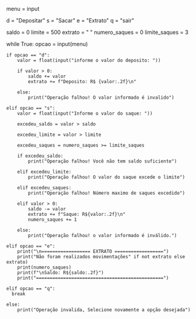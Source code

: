 menu = input

d = "Depositar"
s = "Sacar"
e = "Extrato"
q = "sair"


saldo = 0
limite = 500
extrato = " "
numero_saques = 0
limite_saques = 3

while True:
    opcao = input(menu)

    if opcao == "d":
        valor = float(input("informe o valor do deposito: "))

        if valor > 0:
            saldo += valor
            extrato += f"Deposito: R$ {valor:.2f}\n"

        else:
            print("Operação falhou! O valor informado é invalido")

    elif opcao == "s":
        valor = float(input("Informe o valor do saque: "))

        excedeu_saldo = valor > saldo

        excedeu_limite = valor > limite

        excedeu_saques = numero_saques >= limite_saques

        if excedeu_saldo:
            print("Operação falhou! Você não tem saldo suficiente")

        elif excedeu_limite:
            print("Operação falhou! O valor do saque excede o limite")

        elif excedeu_saques:
            print("Operação falhou! Número maximo de saques excedido")

        elif valor > 0:
            saldo -= valor
            extrato += f"Saque: R${valor:.2f}\n"
            numero_saques += 1

        else:
            print("Operação falhou! o valor informado é inválido.")

    elif opcao == "e":
        print("\n================== EXTRATO ==================")
        print("Não foram realizados movimentações" if not extrato else extrato)
        print(numero_saques)
        print(f"\nSaldo: R${saldo:.2f}")
        print("===============================================")

    elif opcao == "q":
      break

    else:
        print("Operação invalida, Selecione novamente a opção desejada")
